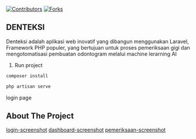 [![Contributors][contributors-shield]][contributors-url]
[![Forks][forks-shield]][forks-url]

## DENTEKSI

Denteksi adalah aplikasi web inovatif yang dibangun menggunakan Laravel, Framework PHP populer, yang bertujuan untuk proses pemeriksaan gigi dan mengotomatisasi pembuatan odontogram melalui machine lerarning AI 

1. Run project
```bash
composer install
```

```bash
php artisan serve
```
login page


## About The Project

[login-screenshot]
[dashboard-screenshot]
[pemeriksaan-screenshot]





<!-- citation -->

[contributors-url]: https://github.com/yudamhndra/Denteksi-Web-AI/graphs/contributors
[contributors-shield]: https://img.shields.io/github/contributors/yudamhndra/Denteksi-Web-AI.svg?style=for-the-badge
[forks-shield]: https://img.shields.io/github/forks/yudamhndra/Denteksi-Web-AI.svg?style=for-the-badge
[forks-url]:  https://github.com/yudamhndra/Denteksi-Web-AI/network/members
[login-screenshot]: public/assets/images/screenshots/Screenshot-login.png
[pemeriksaan-screenshot]: public/assets/images/screenshots/Screenshot-riwayatPemeriksaan.png
[dashboard-screenshot]: public/assets/images/screenshots/Screenshot-dashboard.png
